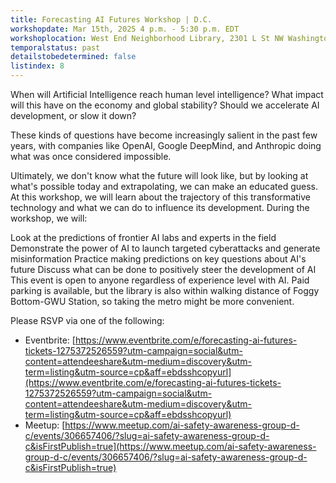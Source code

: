 ```yaml
---
title: Forecasting AI Futures Workshop | D.C.
workshopdate: Mar 15th, 2025 4 p.m. - 5:30 p.m. EDT
workshoplocation: West End Neighborhood Library, 2301 L St NW Washington, DC 20037
temporalstatus: past
detailstobedetermined: false
listindex: 8
---
```


When will Artificial Intelligence reach human level intelligence? What impact will this have on the economy and global stability? Should we accelerate AI development, or slow it down?

These kinds of questions have become increasingly salient in the past few years, with companies like OpenAI, Google DeepMind, and Anthropic doing what was once considered impossible.

Ultimately, we don't know what the future will look like, but by looking at what's possible today and extrapolating, we can make an educated guess. At this workshop, we will learn about the trajectory of this transformative technology and what we can do to influence its development.
During the workshop, we will:

Look at the predictions of frontier AI labs and experts in the field
Demonstrate the power of AI to launch targeted cyberattacks and generate misinformation
Practice making predictions on key questions about AI's future
Discuss what can be done to positively steer the development of AI
This event is open to anyone regardless of experience level with AI. Paid parking is available, but the library is also within walking distance of Foggy Bottom-GWU Station, so taking the metro might be more convenient.

Please RSVP via one of the following:

+ Eventbrite: [https://www.eventbrite.com/e/forecasting-ai-futures-tickets-1275372526559?utm-campaign=social&utm-content=attendeeshare&utm-medium=discovery&utm-term=listing&utm-source=cp&aff=ebdsshcopyurl](https://www.eventbrite.com/e/forecasting-ai-futures-tickets-1275372526559?utm-campaign=social&utm-content=attendeeshare&utm-medium=discovery&utm-term=listing&utm-source=cp&aff=ebdsshcopyurl)
+ Meetup: [https://www.meetup.com/ai-safety-awareness-group-d-c/events/306657406/?slug=ai-safety-awareness-group-d-c&isFirstPublish=true](https://www.meetup.com/ai-safety-awareness-group-d-c/events/306657406/?slug=ai-safety-awareness-group-d-c&isFirstPublish=true)
